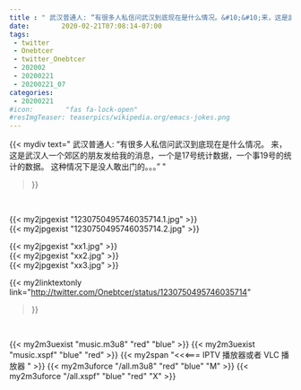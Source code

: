 ```yaml
---
title : " 武汉普通人: “有很多人私信问武汉到底现在是什么情况。&#10;&#10;来，这是武汉人一个郊区的朋友发给我的消息，一个是17号统计数据，一个事19号的统计的数据。&#10;&#10;这种情况下是没人敢出门的。。。”  "
date:        2020-02-21T07:08:14-07:00
tags:
 - twitter
 - Onebtcer
 - twitter_Onebtcer
 - 202002
 - 20200221
 - 20200221_07
categories:
 - 20200221
#icon:        "fas fa-lock-open"
#resImgTeaser: teaserpics/wikipedia.org/emacs-jokes.png
---
```


{{< mydiv text=" 武汉普通人: “有很多人私信问武汉到底现在是什么情况。&#10;&#10;来，这是武汉人一个郊区的朋友发给我的消息，一个是17号统计数据，一个事19号的统计的数据。&#10;&#10;这种情况下是没人敢出门的。。。”  "
>}}
<br>


 {{< my2jpgexist "1230750495746035714.1.jpg" >}}<br>  {{< my2jpgexist "1230750495746035714.2.jpg" >}}<br> 

{{< my2jpgexist "xx1.jpg" >}}<br>
{{< my2jpgexist "xx2.jpg" >}}<br>
{{< my2jpgexist "xx3.jpg" >}}<br>


{{< my2linktextonly link="http://twitter.com/Onebtcer/status/1230750495746035714"
>}}


<br>

{{< my2m3uexist "music.m3u8" "red"  "blue" >}} {{< my2m3uexist "music.xspf" "blue" "red"  >}} {{< my2span "<<<=== IPTV 播放器或者 VLC 播放器 " >}} {{< my2m3uforce "/all.m3u8" "red"  "blue" "M" >}} {{< my2m3uforce "/all.xspf" "blue" "red"  "X" >}} 

